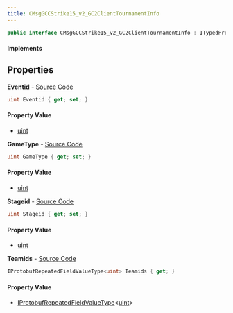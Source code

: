 ```yaml
---
title: CMsgGCCStrike15_v2_GC2ClientTournamentInfo
---
```


```csharp
public interface CMsgGCCStrike15_v2_GC2ClientTournamentInfo : ITypedProtobuf<CMsgGCCStrike15_v2_GC2ClientTournamentInfo>, INativeHandle
```

#### Implements

## Properties

**Eventid** - [Source Code](https://github.com/swiftly-solution/swiftlys2/blob/master/managed/src/SwiftlyS2.Generated/Protobufs/Interfaces/CMsgGCCStrike15_v2_GC2ClientTournamentInfo.cs#L13)

```csharp
uint Eventid { get; set; }
```

#### Property Value

- [uint](https://learn.microsoft.com/dotnet/api/system.uint32)

**GameType** - [Source Code](https://github.com/swiftly-solution/swiftlys2/blob/master/managed/src/SwiftlyS2.Generated/Protobufs/Interfaces/CMsgGCCStrike15_v2_GC2ClientTournamentInfo.cs#L19)

```csharp
uint GameType { get; set; }
```

#### Property Value

- [uint](https://learn.microsoft.com/dotnet/api/system.uint32)

**Stageid** - [Source Code](https://github.com/swiftly-solution/swiftlys2/blob/master/managed/src/SwiftlyS2.Generated/Protobufs/Interfaces/CMsgGCCStrike15_v2_GC2ClientTournamentInfo.cs#L16)

```csharp
uint Stageid { get; set; }
```

#### Property Value

- [uint](https://learn.microsoft.com/dotnet/api/system.uint32)

**Teamids** - [Source Code](https://github.com/swiftly-solution/swiftlys2/blob/master/managed/src/SwiftlyS2.Generated/Protobufs/Interfaces/CMsgGCCStrike15_v2_GC2ClientTournamentInfo.cs#L22)

```csharp
IProtobufRepeatedFieldValueType<uint> Teamids { get; }
```

#### Property Value

- [IProtobufRepeatedFieldValueType](/docs/api/shared/netmessages/iprotobufrepeatedfieldvaluetype-1)<[uint](https://learn.microsoft.com/dotnet/api/system.uint32)>

